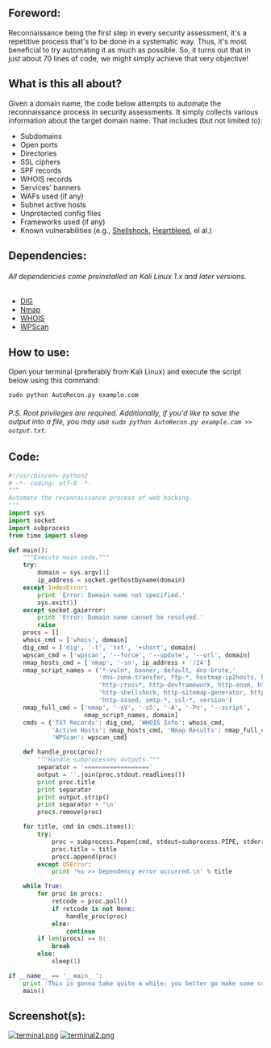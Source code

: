 ## Foreword:
Reconnaissance being the first step in every security assessment, it's a repetitive process that's to be done in a systematic way. Thus, it's most beneficial to try automating it as much as possible. So, it turns out that in just about 70 lines of code, we might simply achieve that very objective!

## What is this all about?
Given a domain name, the code below attempts to automate the reconnaissance process in security assessments. It simply collects various information about the target domain name. That includes (but not limited to): 
* Subdomains
* Open ports
* Directories
* SSL ciphers
* SPF records
* WHOIS records
* Services' banners
* WAFs used (if any)
* Subnet active hosts
* Unprotected config files
* Frameworks used (if any)
* Known vulnerabilities (e.g., [Shellshock](https://en.wikipedia.org/wiki/Shellshock_(software_bug)), [Heartbleed](https://en.wikipedia.org/wiki/Heartbleed), el al.)

## Dependencies:
###### All dependencies come preinstalled on Kali Linux 1.x and later versions.
* [DIG](https://en.wikipedia.org/wiki/Dig_(command))
* [Nmap](https://nmap.org)
* [WHOIS](https://en.wikipedia.org/wiki/WHOIS#Software)
* [WPScan](https://wpscan.org)

## How to use:
Open your terminal (preferably from Kali Linux) and execute the script below using this command:
```shell
sudo python AutoRecon.py example.com
```
###### P.S. Root privileges are required. Additionally, if you'd like to save the output into a file, you may use `sudo python AutoRecon.py example.com >> output.txt`.

## Code:
```python
#!/usr/bin/env python2
# -*- coding: utf-8 -*-
"""
Automate the reconnaissance process of web hacking.
"""
import sys
import socket
import subprocess
from time import sleep

def main():
    """Execute main code."""
    try:
        domain = sys.argv[1]
        ip_address = socket.gethostbyname(domain)
    except IndexError:
        print 'Error: Domain name not specified.'
        sys.exit(1)
    except socket.gaierror:
        print 'Error: Domain name cannot be resolved.'
        raise
    procs = []
    whois_cmd = ['whois', domain]
    dig_cmd = ['dig', '-t', 'txt', '+short', domain]
    wpscan_cmd = ['wpscan', '--force', '--update', '--url', domain]
    nmap_hosts_cmd = ['nmap', '-sn', ip_address + '/24']
    nmap_script_names = ('*-vuln*, banner, default, dns-brute,'
                         'dns-zone-transfer, ftp-*, hostmap-ip2hosts, http-config-backup,'
                         'http-cross*, http-devframework, http-enum, http-headers,'
                         'http-shellshock, http-sitemap-generator, http-waf-fingerprint,'
                         'http-xssed, smtp-*, ssl-*, version')
    nmap_full_cmd = ['nmap', '-sV', '-sS', '-A', '-Pn', '--script',
                     nmap_script_names, domain]
    cmds = {'TXT Records': dig_cmd, 'WHOIS Info': whois_cmd,
            'Active Hosts': nmap_hosts_cmd, 'Nmap Results': nmap_full_cmd,
            'WPScan': wpscan_cmd}

    def handle_proc(proc):
        """Handle subprocesses outputs."""
        separator = '=================='
        output = ''.join(proc.stdout.readlines())
        print proc.title
        print separator
        print output.strip()
        print separator + '\n'
        procs.remove(proc)

    for title, cmd in cmds.items():
        try:
            proc = subprocess.Popen(cmd, stdout=subprocess.PIPE, stderr=subprocess.STDOUT)
            proc.title = title
            procs.append(proc)
        except OSError:
            print '%s >> Dependency error occurred.\n' % title

    while True:
        for proc in procs:
            retcode = proc.poll()
            if retcode is not None:
                handle_proc(proc)
            else:
                continue
        if len(procs) == 0:
            break
        else:
            sleep(1)

if __name__ == '__main__':
    print 'This is gonna take quite a while; you better go make some coffee!\n'
    main()

```

## Screenshot(s):
[![terminal.png](https://s27.postimg.org/jd3xoyl6r/terminal.png)](https://postimg.org/image/8qa4jjd1b/)
[![terminal2.png](https://s28.postimg.org/5jakqmwal/terminal2.png)](https://postimg.org/image/upbixgxkp/)
